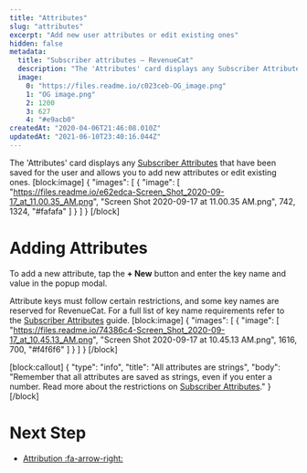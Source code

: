 ```yaml
---
title: "Attributes"
slug: "attributes"
excerpt: "Add new user attributes or edit existing ones"
hidden: false
metadata: 
  title: "Subscriber attributes – RevenueCat"
  description: "The 'Attributes' card displays any Subscriber Attributes that have been saved for the user, and allows you to add new attributes or edit existing ones."
  image: 
    0: "https://files.readme.io/c023ceb-OG_image.png"
    1: "OG image.png"
    2: 1200
    3: 627
    4: "#e9acb0"
createdAt: "2020-04-06T21:46:08.010Z"
updatedAt: "2021-06-10T23:40:16.044Z"
---
```

The 'Attributes' card displays any [Subscriber Attributes](doc:subscriber-attributes) that have been saved for the user and allows you to add new attributes or edit existing ones.
[block:image]
{
  "images": [
    {
      "image": [
        "https://files.readme.io/e62edca-Screen_Shot_2020-09-17_at_11.00.35_AM.png",
        "Screen Shot 2020-09-17 at 11.00.35 AM.png",
        742,
        1324,
        "#fafafa"
      ]
    }
  ]
}
[/block]
# Adding Attributes
To add a new attribute, tap the **+ New** button and enter the key name and value in the popup modal.

Attribute keys must follow certain restrictions, and some key names are reserved for RevenueCat. For a full list of key name requirements refer to the [Subscriber Attributes](doc:subscriber-attributes) guide.
[block:image]
{
  "images": [
    {
      "image": [
        "https://files.readme.io/74386c4-Screen_Shot_2020-09-17_at_10.45.13_AM.png",
        "Screen Shot 2020-09-17 at 10.45.13 AM.png",
        1616,
        700,
        "#f4f6f6"
      ]
    }
  ]
}
[/block]

[block:callout]
{
  "type": "info",
  "title": "All attributes are strings",
  "body": "Remember that all attributes are saved as strings, even if you enter a number. Read more about the restrictions on [Subscriber Attributes](https://docs.revenuecat.com/docs/subscriber-attributes#section-restrictions)."
}
[/block]
# Next Step

* [Attribution :fa-arrow-right:](doc:attribution-card)